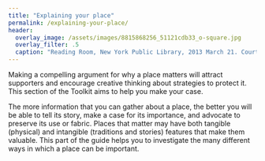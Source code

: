 ```yaml
---
title: "Explaining your place"
permalink: /explaining-your-place/
header:
  overlay_image: /assets/images/8815868256_51121cdb33_o-square.jpg
  overlay_filter: .5
  caption: "Reading Room, New York Public Library, 2013 March 21. Courtesy [Steve Harris/Flickr](https://www.flickr.com/photos/steveharris/8815868256/) ([CC BY-NC 2.0](https://creativecommons.org/licenses/by-nc/2.0/))"
---
```


Making a compelling argument for why a place matters will attract supporters and encourage creative thinking about strategies to protect it. This section of the Toolkit aims to help you make your case.

The more information that you can gather about a place, the better you will be able to tell its story, make a case for its importance, and advocate to preserve its use or fabric. Places that matter may have both tangible (physical) and intangible (traditions and stories) features that make them valuable. This part of the guide helps you to investigate the many different ways in which a place can be important.
